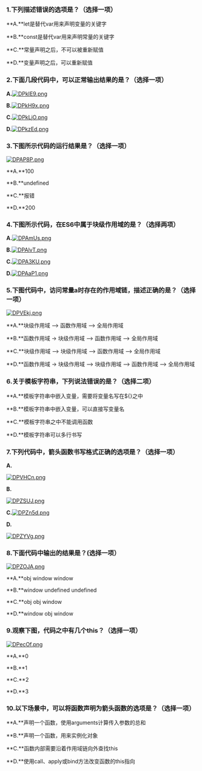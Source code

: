 ### 1.下列描述错误的选项是？（选择一项）

**A.**let是替代var用来声明变量的关键字

**B.**const是替代var用来声明常量的关键字

**C.**常量声明之后，不可以被重新赋值

**D.**变量声明之后，可以重新赋值







### 2.下面几段代码中，可以正常输出结果的是？（选择一项）

**A.**[![DPkIE9.png](https://s3.ax1x.com/2020/11/14/DPkIE9.png)](https://imgchr.com/i/DPkIE9)

**B.**[![DPkH9x.png](https://s3.ax1x.com/2020/11/14/DPkH9x.png)](https://imgchr.com/i/DPkH9x)

**C.**[![DPkLjO.png](https://s3.ax1x.com/2020/11/14/DPkLjO.png)](https://imgchr.com/i/DPkLjO)

**D.**[![DPkzEd.png](https://s3.ax1x.com/2020/11/14/DPkzEd.png)](https://imgchr.com/i/DPkzEd)







### 3.下图所示代码的运行结果是？（选择一项）

[![DPAP8P.png](https://s3.ax1x.com/2020/11/14/DPAP8P.png)](https://imgchr.com/i/DPAP8P)

**A.**100

**B.**undefined

**C.**报错

**D.**200







### 4.下图所示代码，在ES6中属于块级作用域的是？（选择两项）



**A.**[![DPAmUs.png](https://s3.ax1x.com/2020/11/14/DPAmUs.png)](https://imgchr.com/i/DPAmUs)

**B.**[![DPAlvT.png](https://s3.ax1x.com/2020/11/14/DPAlvT.png)](https://imgchr.com/i/DPAlvT)

**C.**[![DPA3KU.png](https://s3.ax1x.com/2020/11/14/DPA3KU.png)](https://imgchr.com/i/DPA3KU)

**D.**[![DPAaP1.png](https://s3.ax1x.com/2020/11/14/DPAaP1.png)](https://imgchr.com/i/DPAaP1)









### 5.下图代码中，访问常量a时存在的作用域链，描述正确的是？（选择一项）

[![DPVEkj.png](https://s3.ax1x.com/2020/11/14/DPVEkj.png)](https://imgchr.com/i/DPVEkj)



**A.**块级作用域 –> 函数作用域 –> 全局作用域

**B.**函数作用域 -> 块级作用域 –> 函数作用域 –> 全局作用域

**C.**块级作用域 –> 块级作用域 –> 函数作用域 –> 全局作用域

**D.**函数作用域 -> 块级作用域 –> 块级作用域 –> 函数作用域 –> 全局作用域



### 6.关于模板字符串，下列说法错误的是？（选择二项）



**A.**模板字符串中嵌入变量，需要将变量名写在${}之中

**B.**模板字符串中嵌入变量，可以直接写变量名

**C.**模板字符串之中不能调用函数

**D.**模板字符串可以多行书写







### 7.下列代码中，箭头函数书写格式正确的选项是？（选择一项） 

**A.**

[![DPVHCn.png](https://s3.ax1x.com/2020/11/14/DPVHCn.png)](https://imgchr.com/i/DPVHCn)

**B.**

[![DPZSUJ.png](https://s3.ax1x.com/2020/11/14/DPZSUJ.png)](https://imgchr.com/i/DPZSUJ)

**C.**[![DPZn5d.png](https://s3.ax1x.com/2020/11/14/DPZn5d.png)](https://imgchr.com/i/DPZn5d)

**D.**

[![DPZYVg.png](https://s3.ax1x.com/2020/11/14/DPZYVg.png)](https://imgchr.com/i/DPZYVg)







### 8.下面代码中输出的结果是？(选择一项）

[![DPZOJA.png](https://s3.ax1x.com/2020/11/14/DPZOJA.png)](https://imgchr.com/i/DPZOJA)

**A.**obj window window

**B.**window undefined undefined

**C.**obj obj window

**D.**window obj window







### 9.观察下图，代码之中有几个this？（选择一项）

[![DPecOf.png](https://s3.ax1x.com/2020/11/14/DPecOf.png)](https://imgchr.com/i/DPecOf)

**A.**0

**B.**1

**C.**2

**D.**3





### 10.以下场景中，可以将函数声明为箭头函数的选项是？（选择一项）

**A.**声明一个函数，使用arguments计算传入参数的总和

**B.**声明一个函数，用来实例化对象

**C.**函数内部需要沿着作用域链向外查找this

**D.**使用call、apply或bind方法改变函数的this指向



